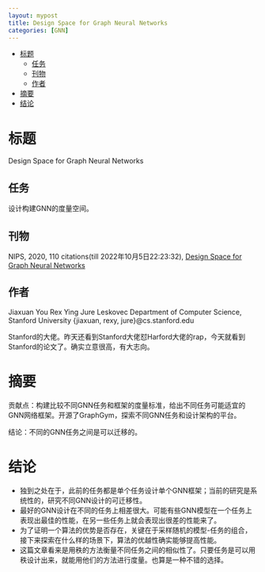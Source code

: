 ```yaml
---
layout: mypost
title: Design Space for Graph Neural Networks
categories: [GNN]
---
```


- [标题](#标题)
  - [任务](#任务)
  - [刊物](#刊物)
  - [作者](#作者)
- [摘要](#摘要)
- [结论](#结论)

# 标题
Design Space for Graph Neural Networks

## 任务
设计构建GNN的度量空间。

## 刊物
NIPS, 2020, 110 citations(till 2022年10月5日22:23:32), [Design Space for Graph Neural Networks](https://proceedings.neurips.cc/paper/2020/hash/c5c3d4fe6b2cc463c7d7ecba17cc9de7-Abstract.html)

## 作者
Jiaxuan You Rex Ying Jure Leskovec Department of Computer Science, Stanford University {jiaxuan, rexy, jure}@cs.stanford.edu

Stanford的大佬。昨天还看到Stanford大佬怼Harford大佬的rap，今天就看到Stanford的论文了。确实立意很高，有大志向。

# 摘要

贡献点：构建比较不同GNN任务和框架的度量标准，给出不同任务可能适宜的GNN网络框架。开源了GraphGym，探索不同GNN任务和设计架构的平台。

结论：不同的GNN任务之间是可以迁移的。


# 结论

- 独到之处在于，此前的任务都是单个任务设计单个GNN框架；当前的研究是系统性的，研究不同GNN设计的可迁移性。
- 最好的GNN设计在不同的任务上相差很大。可能有些GNN模型在一个任务上表现出最佳的性能，在另一些任务上就会表现出很差的性能来了。
- 为了证明一个算法的优势是否存在，关键在于采样随机的模型-任务的组合，接下来探索在什么样的场景下，算法的优越性确实能够提高性能。
- 这篇文章看来是用秩的方法衡量不同任务之间的相似性了。只要任务是可以用秩设计出来，就能用他们的方法进行度量。也算是一种不错的选择。



